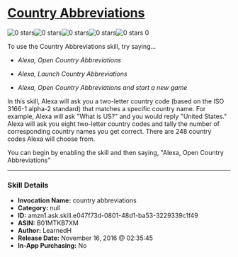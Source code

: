 # [Country Abbreviations](http://alexa.amazon.com/#skills/amzn1.ask.skill.e047f73d-0801-48d1-ba53-3229339c1f49)
![0 stars](../../images/ic_star_border_black_18dp_1x.png)![0 stars](../../images/ic_star_border_black_18dp_1x.png)![0 stars](../../images/ic_star_border_black_18dp_1x.png)![0 stars](../../images/ic_star_border_black_18dp_1x.png)![0 stars](../../images/ic_star_border_black_18dp_1x.png) 0

To use the Country Abbreviations skill, try saying...

* *Alexa, Open Country Abbreviations*

* *Alexa, Launch Country Abbreviations*

* *Alexa, Open Country Abbreviations and start a new game*

In this skill, Alexa will ask you a two-letter country code (based on the ISO 3166-1 alpha-2 standard) that matches a specific country name.  For example, Alexa will ask "What is US?" and you would reply "United States."  Alexa will ask you eight two-letter country codes and tally the number of corresponding country names you get correct.  There are 248 country codes Alexa will choose from.

You can begin by enabling the skill and then saying, "Alexa, Open Country Abbreviations"

***

### Skill Details

* **Invocation Name:** country abbreviations
* **Category:** null
* **ID:** amzn1.ask.skill.e047f73d-0801-48d1-ba53-3229339c1f49
* **ASIN:** B01MTKB7XM
* **Author:** LearnedH
* **Release Date:** November 16, 2016 @ 02:35:45
* **In-App Purchasing:** No
